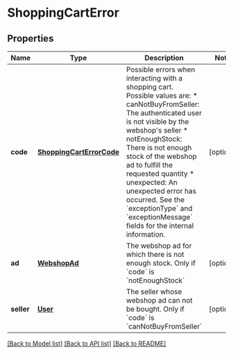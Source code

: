 # ShoppingCartError

## Properties
Name | Type | Description | Notes
------------ | ------------- | ------------- | -------------
**code** | [**ShoppingCartErrorCode**](ShoppingCartErrorCode.md) | Possible errors when interacting with a shopping cart. Possible values are: * canNotBuyFromSeller: The authenticated user is not visible by the webshop&#39;s seller * notEnoughStock: There is not enough stock of the webshop ad to fulfill the requested quantity * unexpected: An unexpected error has occurred. See the &#x60;exceptionType&#x60; and &#x60;exceptionMessage&#x60; fields for the internal information.   | [optional] 
**ad** | [**WebshopAd**](WebshopAd.md) | The webshop ad for which there is not enough stock.  Only if &#x60;code&#x60; is &#x60;notEnoughStock&#x60;  | [optional] 
**seller** | [**User**](User.md) | The seller whose webshop ad can not be bought. Only if &#x60;code&#x60; is &#x60;canNotBuyFromSeller&#x60;  | [optional] 

[[Back to Model list]](../README.md#documentation-for-models) [[Back to API list]](../README.md#documentation-for-api-endpoints) [[Back to README]](../README.md)


